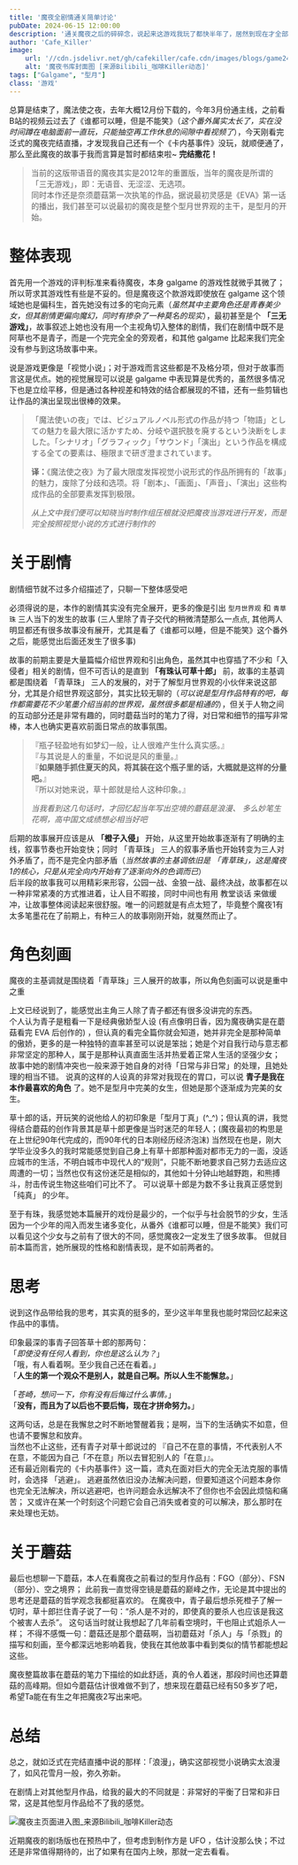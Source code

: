 ```yaml
---
title: '魔夜全剧情通关简单讨论'
pubDate: 2024-06-15 12:00:00
description: '通关魔夜之后的碎碎念，说起来这游戏我玩了都快半年了，居然到现在才全部通关，不过故事确实精彩，是一款在我心中可以排前五的GalGame'
author: 'Cafe_Killer'
image:
    url: '//cdn.jsdelivr.net/gh/cafekiller/cafe.cdn/images/blogs/game2406152.jpg'
    alt: '魔夜书库封面图 [来源Bilibili_咖啡Killer动态]'
tags: ["Galgame", "型月"]
class: '游戏'
---
```


<!-- # 魔夜全剧情通关简单讨论 -->

总算是结束了，魔法使之夜，去年大概12月份下载的，今年3月份通主线，之前看B站的视频云过去了《谁都可以睡，但是不能笑》（*这个番外属实太长了，实在没时间蹲在电脑面前一直玩，只能抽空再工作休息的间隙中看视频了*），今天刚看完泛式的魔夜完结直播，才发现我自己还有一个《卡内基事件》没玩，就顺便通了，那么至此魔夜的故事于我而言算是暂时都结束啦~ __完结撒花！__

> 当前的这版带语音的魔夜其实是2012年的重置版，当年的魔夜是所谓的「三无游戏」，即：无语音、无涩涩、无选项。  
> 同时本作还是奈须蘑菇第一次执笔的作品，据说最初灵感是《EVA》第一话的播出，我们甚至可以说最初的魔夜是整个型月世界观的主干，是型月的开始。

# 整体表现

首先用一个游戏的评判标准来看待魔夜，本身 galgame 的游戏性就微乎其微了；所以苛求其游戏性有些是不妥的。但是魔夜这个款游戏即使放在 galgame 这个领域她也是偏科生，首先她没有过多的宅向元素（*虽然其中主要角色还是青春美少女，但其剧情更偏向魔幻，同时有掺杂了一种莫名的现实*），最初甚至是个 **「三无游戏」**，故事叙述上她也没有用一个主视角切入整体的剧情，我们在剧情中既不是阿草也不是青子，而是一个完完全全的旁观者，和其他 galgame 比起来我们完全没有参与到这场故事中来。

说是游戏更像是「视觉小说」；对于游戏而言这些都是不及格分项，但对于故事而言这是优点。她的视觉展现可以说是 galgame 中表现算是优秀的，虽然很多情况下也是立绘平移，但是通过各种视差和特效的结合都展现的不错，还有一些剪辑也让作品的演出呈现出很棒的效果。

> 「魔法使いの夜」では、ビジュアルノベル形式の作品が持つ「物語」としての魅力を最大限に活かすため、分岐や選択肢を廃するという決断をしました。「シナリオ」「グラフィック」「サウンド」「演出」という作品を構成する全ての要素は、極限まで研ぎ澄まされています。  
>   
> **译：**《魔法使之夜》为了最大限度发挥视觉小说形式的作品所拥有的「故事」的魅力，废除了分歧和选项。将「剧本」、「画面」、「声音」、「演出」这些构成作品的全部要素发挥到极限。  
>
> *从上文中我们便可以知晓当时制作组压根就没把魔夜当游戏进行开发，而是完全按照视觉小说的方式进行制作的*

# 关于剧情

<small-text>剧情细节就不过多介绍描述了，只聊一下整体感受吧</small-text>

必须得说的是，本作的剧情其实没有完全展开，更多的像是引出 `型月世界观` 和 `青草珠` 三人当下的发生的故事 (三人里除了青子交代的稍微清楚那么一点点, 其他两人明显都还有很多故事没有展开，尤其是看了《谁都可以睡，但是不能笑》这个番外之后，能感觉出后面还发生了很多事)

故事的前期主要是大量篇幅介绍世界观和引出角色，虽然其中也穿插了不少和「入侵者」相关的剧情，但不可否认的是直到 **「有珠认可草十郎」** 前，故事的主基调都是围绕着 「青草珠」 三人的发展的，对于了解型月世界观的小伙伴来说这部分，尤其是介绍世界观这部分，其实比较无聊的（*可以说是型月作品特有的吧，每作都需要花不少笔墨介绍当前的世界观，虽然很多都是相通的*），但关于人物之间的互动部分还是非常有趣的，同时蘑菇当时的笔力了得，对日常和细节的描写非常棒，本人也确实更喜欢前面日常点的故事氛围。

> 『瓶子轻盈地有如梦幻一般，让人很难产生什么真实感。』  
> 『与其说是人的重量，不如说是风的重量。』  
> 『**如果随手抓住夏天的风，将其装在这个瓶子里的话，大概就是这样的分量吧。**』  
> 『所以对她来说，草十郎就是给人这种印象。』 
>
> *当我看到这几句话时，才回忆起当年写出空境的蘑菇是浪漫、 多么妙笔生花啊，高中国文成绩想必相当好吧*

后期的故事展开应该是从 **「橙子入侵」** 开始，从这里开始故事逐渐有了明确的主线，叙事节奏也开始变快；同时 「青草珠」 三人的叙事矛盾也开始转变为三人对外矛盾了，而不是完全内部矛盾（*当然故事的主基调依旧是 「青草珠」，这是魔夜1的核心，只是从完全向内开始有了逐渐向外的色调而已*）  
后半段的故事我可以用精彩来形容，公园一战、金狼一战、最终决战，故事都在以一种非常紧凑的方式推进着，让人目不暇接，同时中间也有用 教堂谈话 来做缓冲，让故事整体阅读起来很舒服。唯一的问题就是有点太短了，毕竟整个魔夜1有太多笔墨花在了前期上，有种三人的故事刚刚开始，就戛然而止了。

# 角色刻画

<small-text>魔夜的主基调就是围绕着「青草珠」三人展开的故事，所以角色刻画可以说是重中之重</small-text>

上文已经说到了，能感觉出主角三人除了青子都还有很多没讲完的东西。  
个人认为青子是粗看一下是经典傲娇型人设 <small-text>(有点像明日香，因为魔夜确实是在蘑菇看完 EVA 后创作的)</small-text> ，但认真的看完全篇你就会知道，她并非完全是那种简单的傲娇，更多的是一种独特的直率甚至可以说是笨拙；她是个对自我行动与意志都非常坚定的那种人，属于是那种认真直面生活并热爱着正常人生活的坚强少女；  
故事中她的剧情冲突也一般来源于她自身的对待「日常与非日常」的处理，且她处理的相当不错。
说真的这样的人设真的非常对我现在的胃口，可以说 __青子是我在本作最喜欢的角色__ 了。她不是型月中完美的女生，但她是那个逐渐成为完美的女生。

草十郎的话，开玩笑的说他给人的初印象是「型月丁真」(^_^)；但认真的讲，我觉得结合蘑菇的创作背景其是草十郎更像是当时迷茫的年轻人；<small-text>(魔夜最初的构思是在上世纪90年代完成的，而90年代的日本刚经历经济泡沫)</small-text>
当然现在也是，刚大学毕业没多久的我时常能感觉到自己身上有草十郎那种面对都市无力的一面，没适应城市的生活，不明白城市中现代人的“规则”，只能不断地要求自己努力去适应这周遭的一切；当然也仅有这份迷茫是相似的，其他如十分钟山地越野跑，和熊搏斗，肘击传说生物这些咱们可比不了。
可以说草十郎是为数不多让我真正感觉到 「纯真」 的少年。

至于有珠，我感觉她本篇展开的戏份是最少的，一个似乎与社会脱节的少女，生活因为一个少年的闯入而发生诸多变化，从番外《谁都可以睡，但是不能笑》我们可以看见这个少女与之前有了很大的不同，感觉魔夜2一定发生了很多故事。
但就目前本篇而言，她所展现的性格和剧情表现，是不如前两者的。

# 思考

说到这作品带给我的思考，其实真的挺多的，至少这半年里我也能时常回忆起来这作品中的事情。

印象最深的事青子回答草十郎的那两句：  
「*即使没有任何人看到，你也是这么认为？*」  
「哦，有人看着啊。至少我自己还在看着。」  
「**人生的第一个观众不是别人，就是自己啊。所以人生不能懈怠。**」

「*苍崎，想问一下，你有没有后悔过什么事情。*」  
「**没有，而且为了以后也不要后悔，现在才拼命努力。**」  

这两句话，总是在我懈怠之时不断地警醒着我；是啊，当下的生活确实不如意，但也请不要懈怠和放弃。  
当然也不止这些，还有青子对草十郎说过的 『自己不在意的事情，不代表别人不在意，不能因为自己「不在意」所以去冒犯别人的「在意」』。  
还有最近刚看完的《卡内基事件》这一篇，鸢丸在面对巨大的完全无法克服的事情时，会选择 「逃避」。
逃避虽然依旧没办法解决问题，但要知道这个问题本身你也完全无法解决，所以逃避吧，也许问题会永远解决不了但你也不会因此烦恼和痛苦；
又或许在某一个时刻这个问题它会自己消失或者变的可以解决，那么那时在来处理也无妨。

# 关于蘑菇

最后也想聊一下蘑菇，本人在看魔夜之前看过的型月作品有：FGO（部分）、FSN（部分）、空之境界；
此前我一直觉得空镜是蘑菇的巅峰之作，无论是其中提出的思考还是蘑菇的哲学观念我都挺喜欢的。
在魔夜中，青子最后想杀死橙子了解一切时，草十郎拦住青子说了一句：“杀人是不对的，即使真的要杀人也应该是我这个被害人去杀”。
这句话当时就让我想起了几年前看空境时，干也阻止式姐杀人一样；
不得不感慨一句：蘑菇还是那个蘑菇啊，当初蘑菇对「杀人」与「杀戮」的描写和刻画，至今都深远地影响着我，使我在其他故事中看到类似的情节都能想起这些。

魔夜整篇故事在蘑菇的笔力下描绘的如此舒适，真的令人着迷，那段时间也还算蘑菇的高峰期。但如今蘑菇估计很难做不到了，想来现在蘑菇已经有50多岁了吧，希望Ta能在有生之年把魔夜2写出来吧。

# 总结

总之，就如泛式在完结直播中说的那样：「浪漫」，确实这部视觉小说确实太浪漫了，如风花雪月一般，弥久弥新。 

在剧情上对其他型月作品，给我的最大的不同就是：非常好的平衡了日常和非日常，这是其他型月作品给不了我的感觉。

![魔夜主页面进入图_来源Bilibili_咖啡Killer动态](//cdn.jsdelivr.net/gh/cafekiller/cafe.cdn/images/blogs/game2406151.jpg)

近期魔夜的剧场版也在预热中了，但考虑到制作方是 UFO ，估计没那么快；不过还是非常值得期待的，出了如果有在国内上映，那就一定去看看。
